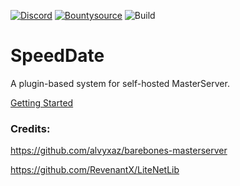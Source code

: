 [![Discord](https://img.shields.io/discord/413156098993029120.svg)](https://discord.gg/F9hJhcX) [![Bountysource](https://img.shields.io/badge/bountysource-donate-green.svg)](https://salt.bountysource.com/checkout/amount?team=proepkes) ![Build](https://pb156875-fh-muenster.visualstudio.com/_apis/public/build/definitions/8dda9a5a-f998-4dd9-b63e-5f0e9bf7764c/5/badge)

# SpeedDate 

A plugin-based system for self-hosted MasterServer.

[Getting Started](https://github.com/proepkes/SpeedDate/wiki/Getting-started)

### Credits:

https://github.com/alvyxaz/barebones-masterserver

https://github.com/RevenantX/LiteNetLib